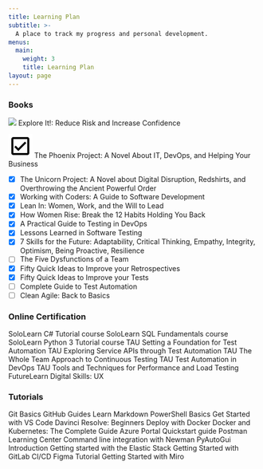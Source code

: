 ```yaml
---
title: Learning Plan
subtitle: >-
  A place to track my progress and personal development.
menus:
  main:
    weight: 3
    title: Learning Plan
layout: page
---
```


### Books
 
![]("images/check_box.svg") Explore It!: Reduce Risk and Increase Confidence

![](images/check_box.svg) The Phoenix Project: A Novel About IT, DevOps, and Helping Your Business
- [x]  The Unicorn Project: A Novel about Digital Disruption, Redshirts, and Overthrowing the Ancient Powerful Order
- [x]  Working with Coders: A Guide to Software Development
- [x]  Lean In: Women, Work, and the Will to Lead
- [x]  How Women Rise: Break the 12 Habits Holding You Back
- [x]  A Practical Guide to Testing in DevOps
- [x]  Lessons Learned in Software Testing
- [x]  7 Skills for the Future: Adaptability, Critical Thinking, Empathy, Integrity, Optimism, Being Proactive, Resilience
- [ ]  The Five Dysfunctions of a Team
- [x]  Fifty Quick Ideas to Improve your Retrospectives
- [x]  Fifty Quick Ideas to Improve your Tests
- [ ]  Complete Guide to Test Automation
- [ ]  Clean Agile: Back to Basics
 
### Online Certification
 
 SoloLearn C# Tutorial course
 SoloLearn SQL Fundamentals course
 SoloLearn Python 3 Tutorial course
 TAU Setting a Foundation for Test Automation
 TAU Exploring Service APIs through Test Automation
 TAU The Whole Team Approach to Continuous Testing
 TAU Test Automation in DevOps
 TAU Tools and Techniques for Performance and Load Testing
 FutureLearn Digital Skills: UX
 
### Tutorials
 
 Git Basics
 GitHub Guides
 Learn Markdown
 PowerShell Basics
 Get Started with VS Code
 Davinci Resolve: Beginners
 Deploy with Docker
 Docker and Kubernetes: The Complete Guide
 Azure Portal Quickstart guide
 Postman Learning Center
 Command line integration with Newman
 PyAutoGui Introduction
 Getting started with the Elastic Stack
 Getting Started with GitLab CI/CD
 Figma Tutorial
 Getting Started with Miro